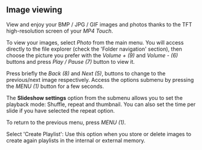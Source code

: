 ## Image viewing

View and enjoy your BMP / JPG / GIF images and photos thanks to the TFT high-resolution screen of your *MP4 Touch*.

To view your images, select *Photo* from the main menu. You will access directly to the file explorer (check the 'Folder navigation' section), then choose the picture you prefer with the *Volume + (9)* and *Volume - (6)* buttons and press *Play / Pause (7)* button to view it.

Press briefly the *Back (8)* and *Next (5)*, buttons to change to the previous/next image respectively. Access the options submenu by pressing the *MENU (1)* button for a few seconds. 

The **Slideshow settings** option from the submenu allows you to set the playback mode: Shuffle, repeat and thumbnail. You can also set the time per slide if you have selected the repeat option.

To return to the previous menu, press *MENU (1)*.

Select 'Create Playlist': Use this option when you store or delete images to create again playlists in the internal or external memory.
